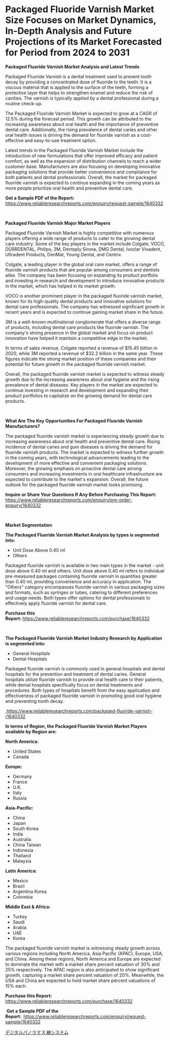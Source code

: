 <p><h1>Packaged Fluoride Varnish Market Size Focuses on Market Dynamics, In-Depth Analysis and Future Projections of its Market Forecasted for Period from 2024 to 2031</h1></p><p><strong>Packaged Fluoride Varnish Market Analysis and Latest Trends</strong></p>
<p><p>Packaged Fluoride Varnish is a dental treatment used to prevent tooth decay by providing a concentrated dose of fluoride to the teeth. It is a viscous material that is applied to the surface of the teeth, forming a protective layer that helps to strengthen enamel and reduce the risk of cavities. The varnish is typically applied by a dental professional during a routine check-up.</p><p>The Packaged Fluoride Varnish Market is expected to grow at a CAGR of 12.5% during the forecast period. This growth can be attributed to the increasing awareness about oral health and the importance of preventive dental care. Additionally, the rising prevalence of dental caries and other oral health issues is driving the demand for fluoride varnish as a cost-effective and easy-to-use treatment option.</p><p>Latest trends in the Packaged Fluoride Varnish Market include the introduction of new formulations that offer improved efficacy and patient comfort, as well as the expansion of distribution channels to reach a wider customer base. Manufacturers are also focusing on developing innovative packaging solutions that provide better convenience and compliance for both patients and dental professionals. Overall, the market for packaged fluoride varnish is expected to continue expanding in the coming years as more people prioritize oral health and preventive dental care.</p></p>
<p><strong>Get a Sample PDF of the Report:&nbsp;</strong> <a href="https://www.reliableresearchreports.com/enquiry/request-sample/1640332">https://www.reliableresearchreports.com/enquiry/request-sample/1640332</a></p>
<p>&nbsp;</p>
<p><strong>Packaged Fluoride Varnish Major Market Players</strong></p>
<p><p>Packaged Fluoride Varnish Market is highly competitive with numerous players offering a wide range of products to cater to the growing dental care industry. Some of the key players in the market include Colgate, VOCO, DÜRRDENTAL, Philips, 3M, Dentsply Sirona, DMG Dental, Ivoclar Vivadent, Ultradent Products, DenMat, Young Dental, and Centrix.</p><p>Colgate, a leading player in the global oral care market, offers a range of fluoride varnish products that are popular among consumers and dentists alike. The company has been focusing on expanding its product portfolio and investing in research and development to introduce innovative products in the market, which has helped in its market growth.</p><p>VOCO is another prominent player in the packaged fluoride varnish market, known for its high-quality dental products and innovative solutions for dental care professionals. The company has witnessed significant growth in recent years and is expected to continue gaining market share in the future.</p><p>3M is a well-known multinational conglomerate that offers a diverse range of products, including dental care products like fluoride varnish. The company's strong presence in the global market and focus on product innovation have helped it maintain a competitive edge in the market.</p><p>In terms of sales revenue, Colgate reported a revenue of $15.45 billion in 2020, while 3M reported a revenue of $32.2 billion in the same year. These figures indicate the strong market position of these companies and their potential for future growth in the packaged fluoride varnish market.</p><p>Overall, the packaged fluoride varnish market is expected to witness steady growth due to the increasing awareness about oral hygiene and the rising prevalence of dental diseases. Key players in the market are expected to continue investing in research and development and expanding their product portfolios to capitalize on the growing demand for dental care products.</p></p>
<p>&nbsp;</p>
<p><strong>What Are The Key Opportunities For Packaged Fluoride Varnish Manufacturers?</strong></p>
<p><p>The packaged fluoride varnish market is experiencing steady growth due to increasing awareness about oral health and preventive dental care. Rising incidence of dental caries and gum diseases is driving the demand for fluoride varnish products. The market is expected to witness further growth in the coming years, with technological advancements leading to the development of more effective and convenient packaging solutions. Moreover, the growing emphasis on proactive dental care among consumers and increasing investments in oral healthcare infrastructure are expected to contribute to the market's expansion. Overall, the future outlook for the packaged fluoride varnish market looks promising.</p></p>
<p><strong>Inquire or Share Your Questions If Any Before Purchasing This Report:</strong> <a href="https://www.reliableresearchreports.com/enquiry/pre-order-enquiry/1640332">https://www.reliableresearchreports.com/enquiry/pre-order-enquiry/1640332</a></p>
<p>&nbsp;</p>
<p><strong>Market Segmentation</strong></p>
<p><strong>The Packaged Fluoride Varnish Market Analysis by types is segmented into:</strong></p>
<p><ul><li>Unit Dose Above 0.40 ml</li><li>Others</li></ul></p>
<p><p>Packaged fluoride varnish is available in two main types in the market - unit dose above 0.40 ml and others. Unit dose above 0.40 ml refers to individual pre-measured packages containing fluoride varnish in quantities greater than 0.40 ml, providing convenience and accuracy in application. The "Others" category encompasses fluoride varnish in various packaging sizes and formats, such as syringes or tubes, catering to different preferences and usage needs. Both types offer options for dental professionals to effectively apply fluoride varnish for dental care.</p></p>
<p><strong>Purchase this Report:&nbsp;</strong><a href="https://www.reliableresearchreports.com/purchase/1640332">https://www.reliableresearchreports.com/purchase/1640332</a></p>
<p>&nbsp;</p>
<p><strong>The Packaged Fluoride Varnish Market Industry Research by Application is segmented into:</strong></p>
<p><ul><li>General Hospitals</li><li>Dental Hospitals</li></ul></p>
<p><p>Packaged fluoride varnish is commonly used in general hospitals and dental hospitals for the prevention and treatment of dental caries. General hospitals utilize fluoride varnish to provide oral health care to their patients, while dental hospitals specifically focus on dental treatments and procedures. Both types of hospitals benefit from the easy application and effectiveness of packaged fluoride varnish in promoting good oral hygiene and preventing tooth decay.</p></p>
<p><a href="https://www.reliableresearchreports.com/packaged-fluoride-varnish-r1640332">&nbsp;https://www.reliableresearchreports.com/packaged-fluoride-varnish-r1640332</a></p>
<p><strong>In terms of Region, the Packaged Fluoride Varnish Market Players available by Region are:</strong></p>
<p>
    <p> <strong> North America: </strong>
        <ul>
            <li>United States</li>
            <li>Canada</li>
        </ul>
        </p> 
    <p> <strong> Europe: </strong>
        <ul>
            <li>Germany</li>
            <li>France</li>
            <li>U.K.</li>
            <li>Italy</li>
            <li>Russia</li>
        </ul>
        </p> 
    <p> <strong> Asia-Pacific: </strong>
        <ul>
            <li>China</li>
            <li>Japan</li>
            <li>South Korea</li>
            <li>India</li>
            <li>Australia</li>
            <li>China Taiwan</li>
            <li>Indonesia</li>
            <li>Thailand</li>
            <li>Malaysia</li>
        </ul>
        </p> 
    <p> <strong> Latin America: </strong>
        <ul>
            <li>Mexico</li>
            <li>Brazil</li>
            <li>Argentina Korea</li>
            <li>Colombia</li>
        </ul>
        </p> 
    <p> <strong> Middle East & Africa: </strong>
        <ul>
            <li>Turkey</li>
            <li>Saudi</li>
            <li>Arabia</li>
            <li>UAE</li>
            <li>Korea</li>
        </ul>
    </p>
    </p>
<p><p>The packaged fluoride varnish market is witnessing steady growth across various regions including North America, Asia Pacific (APAC), Europe, USA, and China. Among these regions, North America and Europe are expected to dominate the market with a market share percent valuation of 30% and 25% respectively. The APAC region is also anticipated to show significant growth, capturing a market share percent valuation of 20%. Meanwhile, the USA and China are expected to hold market share percent valuations of 15% each.</p></p>
<p><strong>Purchase this Report: </strong><a href="https://www.reliableresearchreports.com/purchase/1640332">https://www.reliableresearchreports.com/purchase/1640332</a></p>
<p>&nbsp;<strong>Get a Sample PDF of the Report:&nbsp;&nbsp;</strong><a href="https://www.reliableresearchreports.com/enquiry/request-sample/1640332">https://www.reliableresearchreports.com/enquiry/request-sample/1640332</a></p>
<p><strong></strong></p>
<p><p><a href="https://github.com/VellaJacobi2023/Market-Research-Report-List-2/blob/main/4143208179445.md">デジタルパノラマ X 線システム</a></p></p>